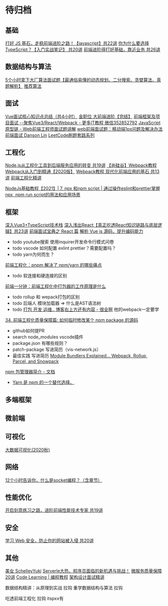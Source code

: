 # 待归档

## 基础
[打好 JS 基石，走稳前端进阶之路！【javascript】共22讲](https://www.youtube.com/watch?v=kYaFS9AdoL4&list=PLHpfx416EzLPcj1JItKYftQDv8ghtoiXQ&index=15)
[你为什么要选择 TypeScript？【入门实战笔记】 共20讲](https://www.youtube.com/watch?v=sNRUjNBiGcw&list=PLHpfx416EzLPcj1JItKYftQDv8ghtoiXQ&index=29)
[前端进阶得打好基础，靠近业务 共26讲](https://www.youtube.com/watch?v=Ku4ejcTpteo&list=PLHpfx416EzLPcj1JItKYftQDv8ghtoiXQ&index=22)


## 数据结构与算法
[5个小时拿下大厂算法面试题【最通俗易懂的动态规划、二分搜索、贪婪算法、真题解析】](https://www.youtube.com/watch?v=d-Lj4s6307c&list=PLHpfx416EzLPcj1JItKYftQDv8ghtoiXQ&index=40)
[推荐算法](https://www.youtube.com/watch?v=Gx2Emd6jkSc&list=PLHpfx416EzLPcj1JItKYftQDv8ghtoiXQ&index=42)


## 面试
[Vue面试核心知识点总结（共4小时）](https://www.youtube.com/watch?v=56wpYj4VGOE&list=PLkNxDxyJqb-wlEi-ON06nxfFMkWJl_Jtd)
[金职位 大前端进阶【完结】](https://www.youtube.com/playlist?list=PL-fouz1yopdpm6pFW1IMEYah6_tntmSQh)
[前端框架及项目面试 --聚焦Vue3/React/Webpack - 更多IT教程 微信352852792](https://www.youtube.com/watch?v=TSf5vpoMWc8&list=PL0LequapILR0TqgVQF_ZiK-2ph8AsBlli)
[JavaScript原型链 - Web前端工程师面试题讲解](https://www.youtube.com/watch?v=BPOH6MAURkY&list=PLMN9fM-0gQ90NMxWjL2xnWQoFh-28pwa_)
[web前端面试题：移动端1px问题及解决办法](https://www.youtube.com/watch?v=o_4EMlmDNlo)
[前端面试 Danson Lin](https://www.youtube.com/channel/UCZ6WpfaTIYkdqpH-16ep2GQ/playlists)
[LeetCode刷题套路系列](https://www.youtube.com/playlist?list=PLV5qT67glKSErHD66rKTfqerMYz9OaTOs)


## 工程化
[Node.js从工程化工具到后端服务应用的转变 共19讲](https://www.youtube.com/watch?v=svgcpc_SJ3Q&list=PLHpfx416EzLPcj1JItKYftQDv8ghtoiXQ&index=6)
[【尚硅谷】Webpack教程 Webpack从入门到精通【2020版】](https://www.youtube.com/playlist?list=PLmOn9nNkQxJFt0QFY1MbGrSPMrApv-Uli)
[Webpack教程 现代化前端应用的基石 共13讲](https://www.youtube.com/watch?v=E7evJYK_kLw&list=PLHpfx416EzLPcj1JItKYftQDv8ghtoiXQ&index=9)
[前端工程化精讲](https://www.youtube.com/watch?v=PYFd5WcRuvM&list=PL5d0qARooeQj1Yt3wwyzIHywgfTUN21ku)

[NodeJs基础教程【2021】| 7. npx 和npm script | 通过操作eslint和prettier掌握npx, npm run script的用法和应用场景](https://www.youtube.com/watch?v=Omnp_6TrJo0)

## 框架
[深入Vue3+TypeScript技术栈](https://www.youtube.com/playlist?list=PLQAeuK_iqYCcO1NhqCnl-6PGY-GCt713_)
[深入浅出React【真正吃透React知识链路与底层逻辑】共23讲](https://www.youtube.com/watch?v=EVFZazcxAbo&list=PLHpfx416EzLPcj1JItKYftQDv8ghtoiXQ&index=30)
[前端面试宝典之 React 篇](https://www.youtube.com/watch?v=YGrctw-R30o&list=PL5d0qARooeQh2IyWiwgdwi0KXmJdUAP46)
[解析 Vue js 源码，提升编码能力](https://www.youtube.com/watch?v=163nYC-HIKg&list=PL5d0qARooeQhwB6oKev6sQWLQ79n6OCYK)
  * todo youtube搜索 使用inquirer开发命令行模式问卷
  * todo vscode 如何配置 exlint prettier？需要配置吗？
  * todo yarn为何而生？

[前端工程化：pnpm 解决了 npm/yarn 的哪些痛点](https://www.bilibili.com/video/BV1Sb4y1t7Qr?spm_id_from=333.337.search-card.all.click)
  * todo 软连接和硬连接的区别

[前端一分钟：前端工程化中打包器的工作原理是什么](https://www.bilibili.com/video/BV1e541197oA?spm_id_from=333.999.0.0)
  * todo rollup 和 wepack打包的区别
  * todo 后端人 模块加载器 => 什么是AST语法树
  * todo [打包 开发 运维.. 博客右上方还有内容 - 很全啊](https://q.shanyue.tech/engineering/729.html) 他的webpack一定要学

[34. 前端工程化质量保障篇: 如何临时修改某个 npm package 的源码](https://www.bilibili.com/video/BV1dq4y127GA?spm_id_from=333.999.0.0)
  * github如何提PR
  * search node_modules vscode插件
  * package.json 有哪些规则？
  * patch-package 写进简历（vis-network.js）
  * 最佳实践 写进简历
[Module Bundlers Explained... Webpack, Rollup, Parcel, and Snowpack](https://www.youtube.com/watch?v=5IG4UmULyoA)

[npm 包管理器简介 - 文档](http://nodejs.cn/learn/an-introduction-to-the-npm-package-manager)
  * [Yarn 是 npm 的一个替代选择。](https://yarn.bootcss.com/docs/getting-started)

## 多端框架
## 微前端

## 可视化
[大数据可视化(2020秋)](https://www.youtube.com/playlist?list=PLFI1Cd4723_SRmm0Lj3M1EU445FFTDgK4)

## 网络
[12个小时告诉你，什么是socket编程？（含章节）](https://www.youtube.com/watch?v=67JcjIXjOLY&list=PLHpfx416EzLPcj1JItKYftQDv8ghtoiXQ&index=38)

## 性能优化
[开启刻意练习之路，进阶前端性能技术专家 共19讲](https://www.youtube.com/watch?v=O6IUSArwVgE&list=PLHpfx416EzLPcj1JItKYftQDv8ghtoiXQ&index=26)

## 安全
[学习 Web 安全，防止你的网站被入侵 共20讲](https://www.youtube.com/watch?v=Ij5tseCJXn0&list=PLHpfx416EzLPcj1JItKYftQDv8ghtoiXQ&index=20)

## 其他
[美女 SchelleyYuki](https://www.youtube.com/c/SchelleyYuki)
[Serverle大热，程序员面临的新机遇与挑战！](https://www.youtube.com/watch?v=stZGcdjObOQ&list=PLHpfx416EzLPcj1JItKYftQDv8ghtoiXQ&index=4)
[微服务质量保障 20讲](https://www.youtube.com/watch?v=Qlu6W5rXuWk&list=PLHpfx416EzLPcj1JItKYftQDv8ghtoiXQ&index=34)
[Code Learning | 编程教程](https://www.youtube.com/channel/UCfSzQW6LknS-ztO7tqmiy3Q/playlists)
[架构设计面试精讲](https://www.youtube.com/watch?v=MVG6KBQHjJY&list=PL5d0qARooeQizrhA4vJP5pJjAVwD90wo1)

数据结构精讲：从原理到实战  拉钩
重学数据结构与算法 拉钩

吃透前端工程化 拉钩  itspxx有